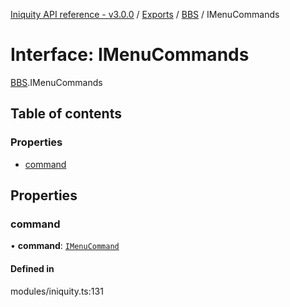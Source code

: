 [Iniquity API reference - v3.0.0](../README.md) / [Exports](../modules.md) / [BBS](../modules/BBS.md) / IMenuCommands

# Interface: IMenuCommands

[BBS](../modules/BBS.md).IMenuCommands

## Table of contents

### Properties

- [command](BBS.IMenuCommands.md#command)

## Properties

### command

• **command**: [`IMenuCommand`](BBS.IMenuCommand.md)

#### Defined in

modules/iniquity.ts:131
